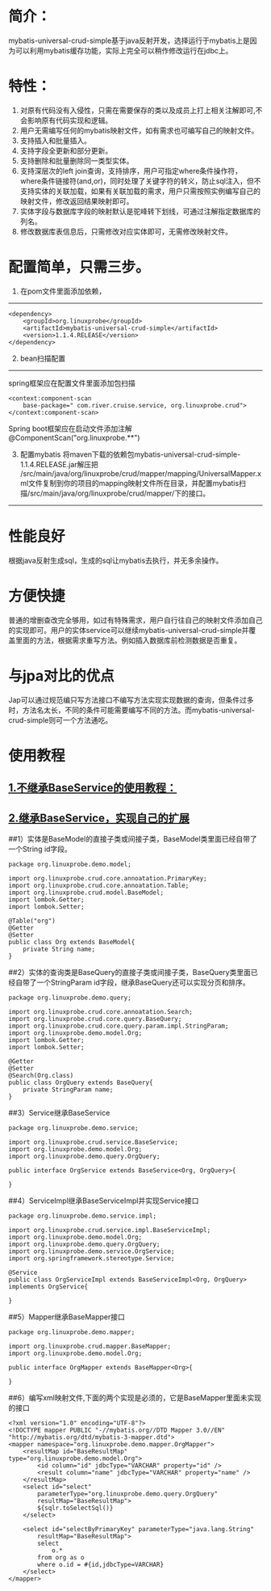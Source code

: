 
简介：
==
mybatis-universal-crud-simple基于java反射开发，选择运行于mybatis上是因为可以利用mybatis缓存功能，实际上完全可以稍作修改运行在jdbc上。


特性：
===
1.	对原有代码没有入侵性，只需在需要保存的类以及成员上打上相关注解即可,不会影响原有代码实现和逻辑。
2.	用户无需编写任何的mybatis映射文件，如有需求也可编写自己的映射文件。
3.	支持插入和批量插入。
4.	支持字段全更新和部分更新。
5.	支持删除和批量删除同一类型实体。
6.	支持深层次的left join查询，支持排序，用户可指定where条件操作符，where条件链接符(and,or)，同时处理了关键字符的转义，防止sql注入，但不支持实体的关联加载，如果有关联加载的需求，用户只需按照实例编写自己的映射文件，修改返回结果映射即可。
7.	实体字段与数据库字段的映射默认是驼峰转下划线，可通过注解指定数据库的列名。
8.	修改数据库表信息后，只需修改对应实体即可，无需修改映射文件。


配置简单，只需三步。
===
1.	在pom文件里面添加依赖，
---
```
<dependency>
	<groupId>org.linuxprobe</groupId>
	<artifactId>mybatis-universal-crud-simple</artifactId>
	<version>1.1.4.RELEASE</version>
</dependency>
```
2.	bean扫描配置
---
spring框架应在配置文件里面添加包扫描
```
<context:component-scan
	base-package=" com.river.cruise.service, org.linuxprobe.crud">
</context:component-scan>
```
Spring boot框架应在启动文件添加注解@ComponentScan("org.linuxprobe.**")

3.	配置mybatis
将maven下载的依赖包mybatis-universal-crud-simple-1.1.4.RELEASE.jar解压把
/src/main/java/org/linuxprobe/crud/mapper/mapping/UniversalMapper.xml文件复制到你的项目的mapping映射文件所在目录，并配置mybatis扫描/src/main/java/org/linuxprobe/crud/mapper/下的接口。
---

性能良好
===
根据java反射生成sql，生成的sql让mybatis去执行，并无多余操作。

方便快捷
===
普通的增删查改完全够用，如过有特殊需求，用户自行往自己的映射文件添加自己的实现即可。用户的实体service可以继续mybatis-universal-crud-simple并覆盖里面的方法，根据需求重写方法。例如插入数据库前检测数据是否重复。

与jpa对比的优点
===
Jap可以通过规范编只写方法接口不编写方法实现实现数据的查询，但条件过多时，方法名太长，不同的条件可能需要编写不同的方法。而mybatis-universal-crud-simple则可一个方法通吃。

使用教程
===

[1.不继承BaseService的使用教程：](https://github.com/linuxprobe-org/crud-demo/blob/master/src/test/java/org/linuxprobe/demo/ApplicationTests.java)
---

[2.继承BaseService，实现自己的扩展](https://github.com/linuxprobe-org/crud-demo)
---

##1）实体是BaseModel的直接子类或间接子类，BaseModel类里面已经自带了一个String id字段。
```
package org.linuxprobe.demo.model;

import org.linuxprobe.crud.core.annoatation.PrimaryKey;
import org.linuxprobe.crud.core.annoatation.Table;
import org.linuxprobe.crud.model.BaseModel;
import lombok.Getter;
import lombok.Setter;

@Table("org")
@Getter
@Setter
public class Org extends BaseModel{
	private String name;
}
```

##2）实体的查询类是BaseQuery的直接子类或间接子类，BaseQuery类里面已经自带了一个StringParam id字段，继承BaseQuery还可以实现分页和排序。
```
package org.linuxprobe.demo.query;

import org.linuxprobe.crud.core.annoatation.Search;
import org.linuxprobe.crud.core.query.BaseQuery;
import org.linuxprobe.crud.core.query.param.impl.StringParam;
import org.linuxprobe.demo.model.Org;
import lombok.Getter;
import lombok.Setter;

@Getter
@Setter
@Search(Org.class)
public class OrgQuery extends BaseQuery{
	private StringParam name;
}
```

##3）Service继承BaseService
```
package org.linuxprobe.demo.service;

import org.linuxprobe.crud.service.BaseService;
import org.linuxprobe.demo.model.Org;
import org.linuxprobe.demo.query.OrgQuery;

public interface OrgService extends BaseService<Org, OrgQuery>{

}
```

##4）ServiceImpl继承BaseServiceImpl并实现Service接口

```
package org.linuxprobe.demo.service.impl;

import org.linuxprobe.crud.service.impl.BaseServiceImpl;
import org.linuxprobe.demo.model.Org;
import org.linuxprobe.demo.query.OrgQuery;
import org.linuxprobe.demo.service.OrgService;
import org.springframework.stereotype.Service;

@Service
public class OrgServiceImpl extends BaseServiceImpl<Org, OrgQuery> implements OrgService{

}
```

##5）Mapper继承BaseMapper接口
```
package org.linuxprobe.demo.mapper;

import org.linuxprobe.crud.mapper.BaseMapper;
import org.linuxprobe.demo.model.Org;

public interface OrgMapper extends BaseMapper<Org>{

}
```

##6）编写xml映射文件,下面的两个实现是必须的，它是BaseMapper里面未实现的接口
```
<?xml version="1.0" encoding="UTF-8"?>
<!DOCTYPE mapper PUBLIC "-//mybatis.org//DTD Mapper 3.0//EN" "http://mybatis.org/dtd/mybatis-3-mapper.dtd">
<mapper namespace="org.linuxprobe.demo.mapper.OrgMapper">
	<resultMap id="BaseResultMap" type="org.linuxprobe.demo.model.Org">
		<id column="id" jdbcType="VARCHAR" property="id" />
		<result column="name" jdbcType="VARCHAR" property="name" />
	</resultMap>
	<select id="select"
		parameterType="org.linuxprobe.demo.query.OrgQuery"
		resultMap="BaseResultMap">
		${sqlr.toSelectSql()}
	</select>

	<select id="selectByPrimaryKey" parameterType="java.lang.String"
		resultMap="BaseResultMap">
		select
			o.*
		from org as o
		where o.id = #{id,jdbcType=VARCHAR}
	</select>
</mapper>
```

